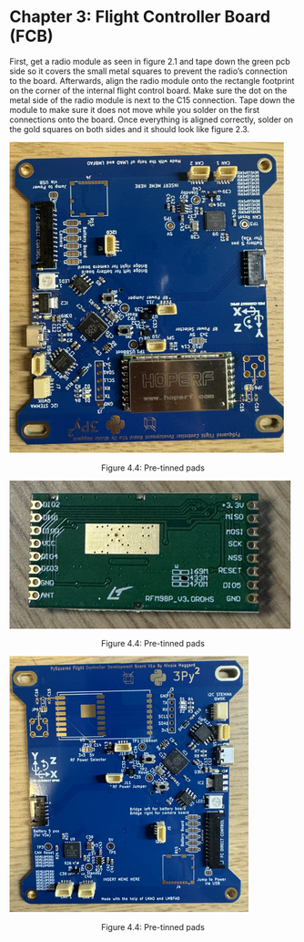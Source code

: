 # Chapter 3: Flight Controller Board (FCB)

First, get a radio module as seen in figure 2.1 and tape down the green pcb side so it covers the small metal squares to prevent the radio’s connection to the board. Afterwards, align the radio module onto the rectangle footprint on the corner of the internal flight control board. Make sure the dot on the metal side of the radio module is next to the C15 connection. Tape down the module to make sure it does not move while you solder on the first connections onto the board. Once everything is aligned correctly, solder on the gold squares on both sides and it should look like figure 2.3.

![Figure 4-4](images/FCR.png)
   <p align="center">Figure 4.4: Pre-tinned pads</p>

   ![Figure 4-4](images/radio1.png)
   <p align="center">Figure 4.4: Pre-tinned pads</p>
   
   ![Figure 4-4](images/FCB.png)
   <p align="center">Figure 4.4: Pre-tinned pads</p>
